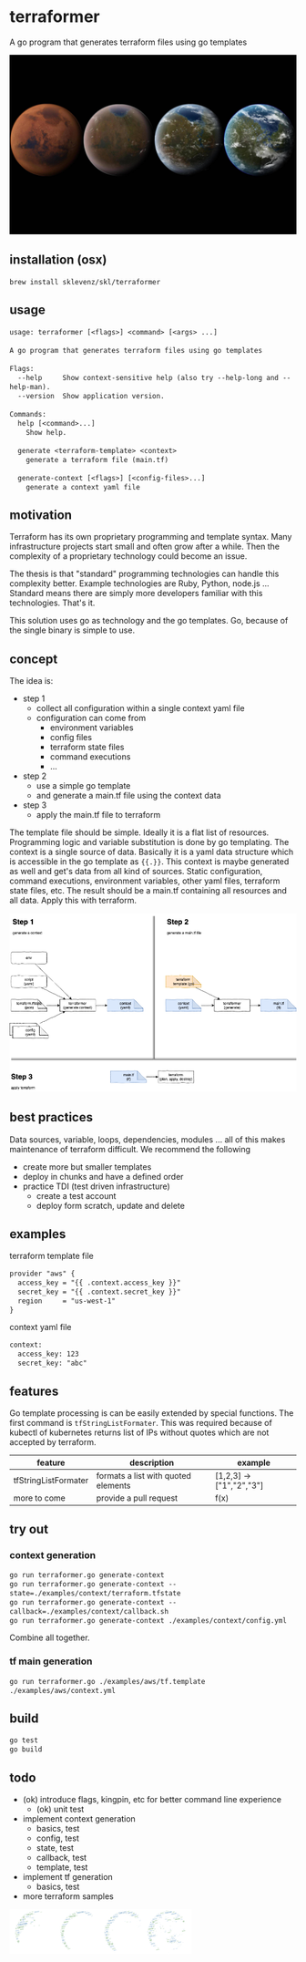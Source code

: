 # terraformer
A go program that generates terraform files using go templates

![terraformer](doc/terraformer-planet.jpg)

## installation (osx)

```
brew install sklevenz/skl/terraformer 
```

## usage

```
usage: terraformer [<flags>] <command> [<args> ...]

A go program that generates terraform files using go templates

Flags:
  --help     Show context-sensitive help (also try --help-long and --help-man).
  --version  Show application version.

Commands:
  help [<command>...]
    Show help.

  generate <terraform-template> <context>
    generate a terraform file (main.tf)

  generate-context [<flags>] [<config-files>...]
    generate a context yaml file
```


## motivation

Terraform has its own proprietary programming and template syntax. Many infrastructure projects start small and often grow after a while. Then the complexity of a proprietary technology could become an issue. 

The thesis is that "standard" programming technologies can handle this complexity better. Example technologies are Ruby, Python, node.js ... Standard means there are simply more developers familiar with this technologies. That's it.

This solution uses go as technology and the go templates. Go, because of the single binary is simple to use. 

## concept





The idea is:

- step 1
  - collect all configuration within a single context yaml file
  - configuration can come from
    - environment variables
    - config files
    - terraform state files
    - command executions
    - ...  
- step 2
  - use a simple go template
  - and generate a main.tf file using the context data
- step 3
  - apply the main.tf file to terraform 

The template file should be simple. Ideally it is a flat list of resources. Programming logic and variable substitution is done by go templating.
The context is a single source of data. Basically it is a yaml data structure which is accessible in the go template as `{{.}}`. This context is maybe generated as well and get's data from all kind of sources. Static configuration, command executions, environment variables, other yaml files, terraform state files, etc. The result should be a main.tf containing all resources and all data. Apply this with terraform.

![terraformer](doc/terraformer.png)

## best practices

Data sources, variable, loops, dependencies, modules ... all of this makes maintenance of terraform difficult. We recommend the following

- create more but smaller templates 
- deploy in chunks and have a defined order
- practice TDI (test driven infrastructure)
  - create a test account
  - deploy form scratch, update and delete

## examples

terraform template file

```
provider "aws" {
  access_key = "{{ .context.access_key }}"
  secret_key = "{{ .context.secret_key }}"
  region     = "us-west-1"
}
```

context yaml file

```
context:
  access_key: 123
  secret_key: "abc"
```

## features

Go template processing is can be easily extended by special functions. The first command is `tfStringListFormater`. This was required because of kubectl of kubernetes returns list of IPs without quotes which are not accepted by terraform.

| feature | description | example |
|---------|-------------|---------|
| tfStringListFormater | formats a list with quoted elements | [1,2,3] -> ["1","2","3"] |
| more to come | provide a pull request | f(x)  |

## try out 

### context generation

```
go run terraformer.go generate-context
go run terraformer.go generate-context --state=./examples/context/terraform.tfstate
go run terraformer.go generate-context --callback=./examples/context/callback.sh
go run terraformer.go generate-context ./examples/context/config.yml
```

Combine all together.

### tf main generation

```
go run terraformer.go ./examples/aws/tf.template ./examples/aws/context.yml
```

## build

```
go test
go build
```

## todo

- (ok) introduce flags, kingpin, etc for better command line experience
  - (ok) unit test
- implement context generation
  - basics, test
  - config, test
  - state, test
  - callback, test
  - template, test
- implement tf generation
  - basics, test
- more terraform samples

![terraformer](doc/terraformer-logo-small.png)

